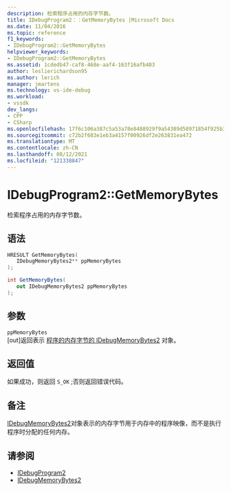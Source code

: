 ```yaml
---
description: 检索程序占用的内存字节数。
title: IDebugProgram2：：GetMemoryBytes |Microsoft Docs
ms.date: 11/04/2016
ms.topic: reference
f1_keywords:
- IDebugProgram2::GetMemoryBytes
helpviewer_keywords:
- IDebugProgram2::GetMemoryBytes
ms.assetid: 1cdedb47-caf8-468e-aaf4-163f16afb403
author: leslierichardson95
ms.author: lerich
manager: jmartens
ms.technology: vs-ide-debug
ms.workload:
- vssdk
dev_langs:
- CPP
- CSharp
ms.openlocfilehash: 17f6c106a387c5a53a78e8488929f9a54389d58971854f925b3f9f9550c3548b
ms.sourcegitcommit: c72b2f603e1eb3a4157f00926df2e263831ea472
ms.translationtype: MT
ms.contentlocale: zh-CN
ms.lasthandoff: 08/12/2021
ms.locfileid: "121338847"
---
```

# <a name="idebugprogram2getmemorybytes"></a>IDebugProgram2::GetMemoryBytes
检索程序占用的内存字节数。

## <a name="syntax"></a>语法

```cpp
HRESULT GetMemoryBytes( 
   IDebugMemoryBytes2** ppMemoryBytes
);
```

```csharp
int GetMemoryBytes( 
   out IDebugMemoryBytes2 ppMemoryBytes
);
```

## <a name="parameters"></a>参数
`ppMemoryBytes`\
[out]返回表示 [程序的内存字节的 IDebugMemoryBytes2](../../../extensibility/debugger/reference/idebugmemorybytes2.md) 对象。

## <a name="return-value"></a>返回值
 如果成功，则返回 `S_OK` ;否则返回错误代码。

## <a name="remarks"></a>备注
 [IDebugMemoryBytes2](../../../extensibility/debugger/reference/idebugmemorybytes2.md)对象表示的内存字节用于内存中的程序映像，而不是执行程序时分配的任何内存。

## <a name="see-also"></a>请参阅
- [IDebugProgram2](../../../extensibility/debugger/reference/idebugprogram2.md)
- [IDebugMemoryBytes2](../../../extensibility/debugger/reference/idebugmemorybytes2.md)
